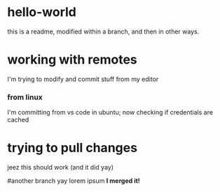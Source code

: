 # hello-world
this is a readme, modified within a branch, and then in other ways.

# working with remotes
I'm trying to modify and commit stuff from my editor
### from linux
I'm committing from vs code in ubuntu; now checking if credentials are cached

# trying to pull changes
jeez this should work (and it did yay)

#another branch yay
lorem ipsum
__I merged it!__